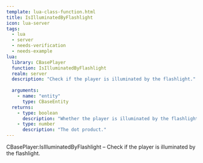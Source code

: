 ```yaml
---
template: lua-class-function.html
title: IsIlluminatedByFlashlight
icon: lua-server
tags:
  - lua
  - server
  - needs-verification
  - needs-example
lua:
  library: CBasePlayer
  function: IsIlluminatedByFlashlight
  realm: server
  description: "Check if the player is illuminated by the flashlight."
  
  arguments:
    - name: "entity"
      type: CBaseEntity
  returns:
    - type: boolean
      description: "Whether the player is illuminated by the flashlight."
    - type: number
      description: "The dot product."
---
```


<div class="lua__search__keywords">
CBasePlayer:IsIlluminatedByFlashlight &#x2013; Check if the player is illuminated by the flashlight.
</div>
